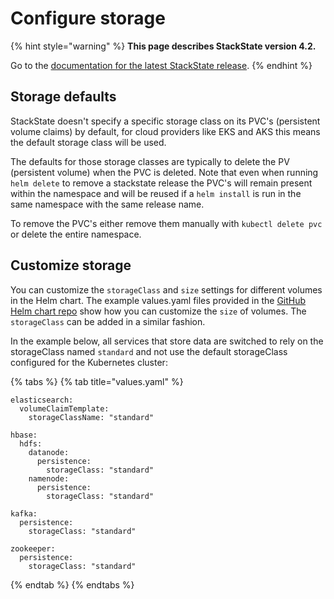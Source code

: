 # Configure storage

{% hint style="warning" %}
**This page describes StackState version 4.2.**

Go to the [documentation for the latest StackState release](https://docs.stackstate.com/).
{% endhint %}

## Storage defaults

StackState doesn't specify a specific storage class on its PVC's \(persistent volume claims\) by default, for cloud providers like EKS and AKS this means the default storage class will be used.

The defaults for those storage classes are typically to delete the PV \(persistent volume\) when the PVC is deleted. Note that even when running `helm delete` to remove a stackstate release the PVC's will remain present within the namespace and will be reused if a `helm install` is run in the same namespace with the same release name.

To remove the PVC's either remove them manually with `kubectl delete pvc` or delete the entire namespace.

## Customize storage

You can customize the `storageClass` and `size` settings for different volumes in the Helm chart. The example values.yaml files provided in the [GitHub Helm chart repo](https://github.com/StackVista/helm-charts/tree/master/stable/stackstate/installation/examples) show how you can customize the `size` of volumes. The `storageClass` can be added in a similar fashion.

In the example below, all services that store data are switched to rely on the storageClass named `standard` and not use the default storageClass configured for the Kubernetes cluster:

{% tabs %}
{% tab title="values.yaml" %}
```text
elasticsearch:
  volumeClaimTemplate:
    storageClassName: "standard"

hbase:
  hdfs:
    datanode:
      persistence:
        storageClass: "standard"
    namenode:
      persistence:
        storageClass: "standard"

kafka:
  persistence:
    storageClass: "standard"

zookeeper:
  persistence:
    storageClass: "standard"
```
{% endtab %}
{% endtabs %}

